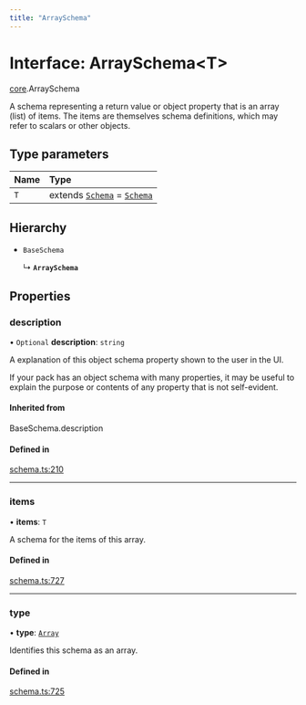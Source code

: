 ```yaml
---
title: "ArraySchema"
---
```

# Interface: ArraySchema<T\>

[core](../modules/core.md).ArraySchema

A schema representing a return value or object property that is an array (list) of items.
The items are themselves schema definitions, which may refer to scalars or other objects.

## Type parameters

| Name | Type |
| :------ | :------ |
| `T` | extends [`Schema`](../types/core.Schema.md) = [`Schema`](../types/core.Schema.md) |

## Hierarchy

- `BaseSchema`

  ↳ **`ArraySchema`**

## Properties

### description

• `Optional` **description**: `string`

A explanation of this object schema property shown to the user in the UI.

If your pack has an object schema with many properties, it may be useful to
explain the purpose or contents of any property that is not self-evident.

#### Inherited from

BaseSchema.description

#### Defined in

[schema.ts:210](https://github.com/coda/packs-sdk/blob/main/schema.ts#L210)

___

### items

• **items**: `T`

A schema for the items of this array.

#### Defined in

[schema.ts:727](https://github.com/coda/packs-sdk/blob/main/schema.ts#L727)

___

### type

• **type**: [`Array`](../enums/core.ValueType.md#array)

Identifies this schema as an array.

#### Defined in

[schema.ts:725](https://github.com/coda/packs-sdk/blob/main/schema.ts#L725)

